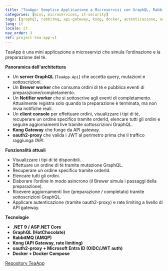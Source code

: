 ```yaml
---
title: "TeaApp: Semplice Applicazione a Microservizi con GraphQL, RabbitMQ, Kong e Docker"
categories: [mini, microservices, it-security]
tags: [graphql, rabbitmq, api-gateway, kong, docker, autenticazione, oauth2, architettura]
lang: it
locale: it
nav_order: 3
ref: project-tea-app-v1
---
```

TeaApp è una mini applicazione a microservizi che simula l’ordinazione e la preparazione del tè.  

**Panoramica dell'architettura**
- Un **server GraphQL** (`TeaApp.Api`) che accetta query, mutazioni e sottoscrizioni.  
- Un **Brewer worker** che consuma ordini di tè e pubblica eventi di preparazione/completamento.  
- Un **Notifier worker** che si sottoscrive agli eventi di completamento. Attualmente registra solo quando la preparazione è terminata, ma non invia notifiche reali.  
- Un **client console** per effettuare ordini, visualizzare i tipi di tè, recuperare un ordine specifico tramite orderId, elencare tutti gli ordini e seguire aggiornamenti live tramite sottoscrizioni GraphQL.  
- **Kong Gateway** che funge da API gateway.  
- **oauth2-proxy** che valida i JWT al perimetro prima che il traffico raggiunga l’API.  

**Funzionalità attuali**
- Visualizzare i tipi di tè disponibili.  
- Effettuare un ordine di tè tramite mutazione GraphQL.  
- Recuperare un ordine specifico tramite orderId.  
- Elencare tutti gli ordini.  
- Elaborare l’ordine in modo asincrono (il Brewer simula i passaggi della preparazione).  
- Ricevere aggiornamenti live (preparazione / completato) tramite sottoscrizioni GraphQL.  
- Applicare autenticazione (tramite oauth2-proxy) e rate limiting a livello di API gateway.  

**Tecnologie**
- **.NET 9 / ASP.NET Core**  
- **GraphQL (HotChocolate)**  
- **RabbitMQ (AMQP)**  
- **Kong (API Gateway, rate limiting)**  
- **oauth2-proxy + Microsoft Entra ID (OIDC/JWT auth)**  
- **Docker + Docker Compose**  

[Repository TeaApp](https://github.com/annafoldberg/tea-app)